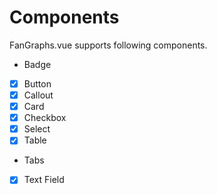 # Components

FanGraphs.vue supports following components.

- Badge
- [x] Button
- [x] Callout
- [x] Card
- [x] Checkbox
- [x] Select
- [x] Table
- Tabs
- [x] Text Field
